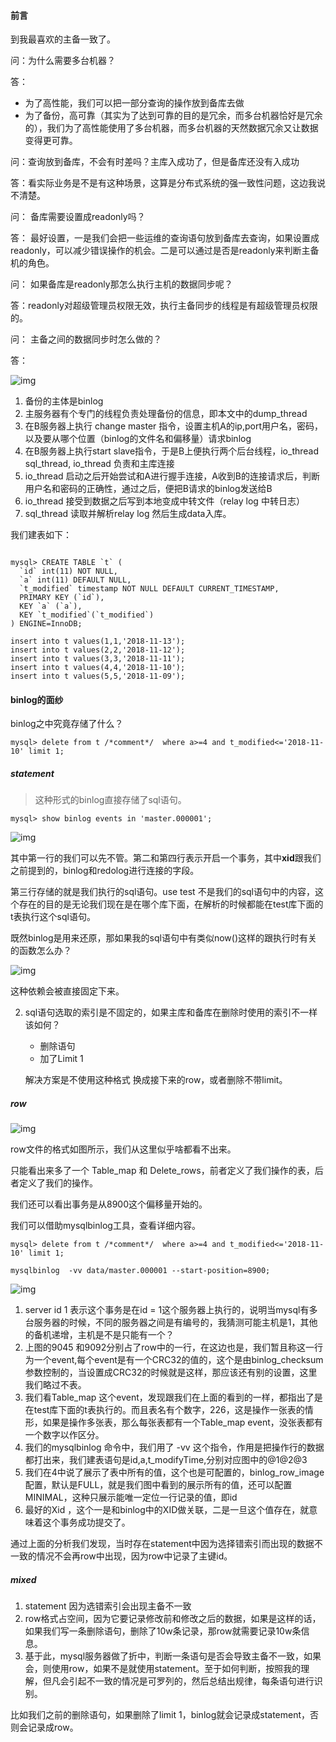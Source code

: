#### 前言

到我最喜欢的主备一致了。



问：为什么需要多台机器？

答：

- 为了高性能，我们可以把一部分查询的操作放到备库去做
- 为了备份，高可靠（其实为了达到可靠的目的是冗余，而多台机器恰好是冗余的），我们为了高性能使用了多台机器，而多台机器的天然数据冗余又让数据变得更可靠。



问：查询放到备库，不会有时差吗？主库入成功了，但是备库还没有入成功

答：看实际业务是不是有这种场景，这算是分布式系统的强一致性问题，这边我说不清楚。



问： 备库需要设置成readonly吗？

答： 最好设置，一是我们会把一些运维的查询语句放到备库去查询，如果设置成readonly，可以减少错误操作的机会。二是可以通过是否是readonly来判断主备机的角色。



问： 如果备库是readonly那怎么执行主机的数据同步呢？

答：readonly对超级管理员权限无效，执行主备同步的线程是有超级管理员权限的。



问： 主备之间的数据同步时怎么做的？

答： 

![img](https://static001.geekbang.org/resource/image/a6/a3/a66c154c1bc51e071dd2cc8c1d6ca6a3.png)



1. 备份的主体是binlog
2. 主服务器有个专门的线程负责处理备份的信息，即本文中的dump_thread
3. 在B服务器上执行 change master 指令，设置主机A的ip,port用户名，密码，以及要从哪个位置（binlog的文件名和偏移量）请求binlog
4. 在B服务器上执行start slave指令，于是B上便执行两个后台线程，io_thread sql_thread, io_thread 负责和主库连接
5. io_thread 启动之后开始尝试和A进行握手连接，A收到B的连接请求后，判断用户名和密码的正确性，通过之后，便把B请求的binlog发送给B
6. io_thread 接受到数据之后写到本地变成中转文件（relay log 中转日志）
7. sql_thread 读取并解析relay log 然后生成data入库。



我们建表如下：

```mysql

mysql> CREATE TABLE `t` (
  `id` int(11) NOT NULL,
  `a` int(11) DEFAULT NULL,
  `t_modified` timestamp NOT NULL DEFAULT CURRENT_TIMESTAMP,
  PRIMARY KEY (`id`),
  KEY `a` (`a`),
  KEY `t_modified`(`t_modified`)
) ENGINE=InnoDB;

insert into t values(1,1,'2018-11-13');
insert into t values(2,2,'2018-11-12');
insert into t values(3,3,'2018-11-11');
insert into t values(4,4,'2018-11-10');
insert into t values(5,5,'2018-11-09');
```



#### binlog的面纱

binlog之中究竟存储了什么？

```mysql
mysql> delete from t /*comment*/  where a>=4 and t_modified<='2018-11-10' limit 1;
```



##### statement

> 这种形式的binlog直接存储了sql语句。

```mysql
mysql> show binlog events in 'master.000001';
```

![img](https://static001.geekbang.org/resource/image/b9/31/b9818f73cd7d38a96ddcb75350b52931.png)

其中第一行的我们可以先不管。第二和第四行表示开启一个事务，其中**xid**跟我们之前提到的，binlog和redolog进行连接的字段。

第三行存储的就是我们执行的sql语句。use test 不是我们的sql语句中的内容，这个存在的目的是无论我们现在是在哪个库下面，在解析的时候都能在test库下面的t表执行这个sql语句。



既然binlog是用来还原，那如果我的sql语句中有类似now()这样的跟执行时有关的函数怎么办？

![img](https://static001.geekbang.org/resource/image/1a/41/1ad3a4c4b9a71955edba5195757dd041.png)

这种依赖会被直接固定下来。



2. sql语句选取的索引是不固定的，如果主库和备库在删除时使用的索引不一样该如何？

   - 删除语句
   - 加了Limit 1

   解决方案是不使用这种格式 换成接下来的row，或者删除不带limit。

##### row

![img](https://static001.geekbang.org/resource/image/d6/26/d67a38db154afff610ae3bb64e266826.png)



row文件的格式如图所示，我们从这里似乎啥都看不出来。

只能看出来多了一个 Table_map 和 Delete_rows，前者定义了我们操作的表，后者定义了我们的操作。

我们还可以看出事务是从8900这个偏移量开始的。

我们可以借助mysqlbinlog工具，查看详细内容。

```mysql
mysql> delete from t /*comment*/  where a>=4 and t_modified<='2018-11-10' limit 1;
```



```mysql
mysqlbinlog  -vv data/master.000001 --start-position=8900;
```

![img](https://static001.geekbang.org/resource/image/c3/c2/c342cf480d23b05d30a294b114cebfc2.png)

1. server id 1 表示这个事务是在id = 1这个服务器上执行的，说明当mysql有多台服务器的时候，不同的服务器之间是有编号的，我猜测可能主机是1，其他的备机递增，主机是不是只能有一个？
2. 上图的9045 和9092分别占了row中的一行，在这边也是，我们暂且称这一行为一个event,每个event是有一个CRC32的值的，这个是由binlog_checksum参数控制的，当设置成CRC32的时候就是这样，那应该还有别的设置，这里我们略过不表。
3. 我们看Table_map 这个event，发现跟我们在上面的看到的一样，都指出了是在test库下面的t表执行的。而且表名有个数字，226，这是操作一张表的情形，如果是操作多张表，那么每张表都有一个Table_map event，没张表都有一个数字以作区分。
4. 我们的mysqlbinlog 命令中，我们用了 -vv 这个指令，作用是把操作行的数据都打出来，我们建表语句是id,a,t_modifyTime,分别对应图中的@1@2@3
5. 我们在4中说了展示了表中所有的值，这个也是可配置的，binlog_row_image配置，默认是FULL，就是我们图中看到的展示所有的值，还可以配置MINIMAL，这种只展示能唯一定位一行记录的值，即id
6. 最好的Xid ，这个一是和binlog中的XID做关联，二是一旦这个值存在，就意味着这个事务成功提交了。

通过上面的分析我们发现，当时存在statement中因为选择错索引而出现的数据不一致的情况不会再row中出现，因为row中记录了主键id。



##### mixed

1. statement 因为选错索引会出现主备不一致
2. row格式占空间，因为它要记录修改前和修改之后的数据，如果是这样的话，如果我们写一条删除语句，删除了10w条记录，那row就需要记录10w条信息。
3. 基于此，mysql服务器做了折中，判断一条语句是否会导致主备不一致，如果会，则使用row，如果不是就使用statement。至于如何判断，按照我的理解，但凡会引起不一致的情况是可罗列的，然后总结出规律，每条语句进行识别。

比如我们之前的删除语句，如果删除了limit 1，binlog就会记录成statement，否则会记录成row。





